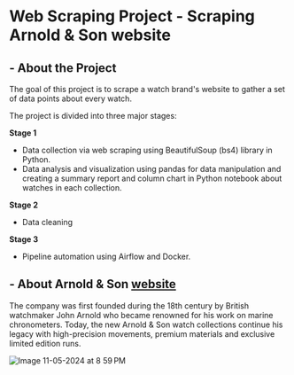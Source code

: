 # Web Scraping Project - Scraping Arnold & Son website



## - About the Project

The goal of this project is to scrape a watch brand's website to gather a set of data points about every watch.

The project is divided into three major stages:

**Stage 1**

- Data collection via web scraping using BeautifulSoup (bs4) library in Python.
- Data analysis and visualization using pandas for data manipulation and creating a summary report and column chart in Python notebook about watches in each collection.

**Stage 2**

- Data cleaning

**Stage 3**

- Pipeline automation using Airflow and Docker.

## - About Arnold & Son [website](https://www.arnoldandson.com)

The company was first founded during the 18th century by British watchmaker John Arnold who became renowned for his work on marine chronometers. Today, the new Arnold & Son watch collections continue his legacy with high-precision movements, premium materials and exclusive limited edition runs. 

![Image 11-05-2024 at 8 59 PM](https://github.com/mrymalsubhi/WebScrapingProject/assets/85639068/0f105287-4512-4799-8b3d-0780d970b17a)

